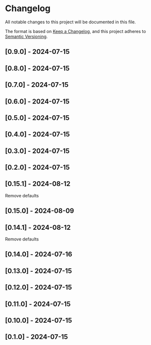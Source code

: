 # Changelog
All notable changes to this project will be documented in this file.

The format is based on [Keep a Changelog](https://keepachangelog.com/en/1.0.0/),
and this project adheres to [Semantic Versioning](https://semver.org/spec/v2.0.0.html).

## [0.9.0] - 2024-07-15


## [0.8.0] - 2024-07-15


## [0.7.0] - 2024-07-15


## [0.6.0] - 2024-07-15


## [0.5.0] - 2024-07-15


## [0.4.0] - 2024-07-15


## [0.3.0] - 2024-07-15


## [0.2.0] - 2024-07-15


## [0.15.1] - 2024-08-12
Remove defaults

## [0.15.0] - 2024-08-09


## [0.14.1] - 2024-08-12
Remove defaults

## [0.14.0] - 2024-07-16


## [0.13.0] - 2024-07-15


## [0.12.0] - 2024-07-15


## [0.11.0] - 2024-07-15


## [0.10.0] - 2024-07-15


## [0.1.0] - 2024-07-15

